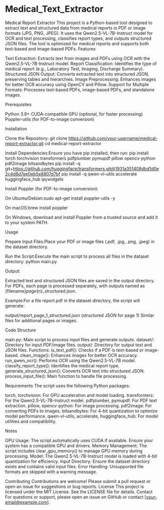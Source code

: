 # Medical_Text_Extractor

Medical Report Extractor
This project is a Python-based tool designed to extract text and structured data from medical reports in PDF or image formats (JPG, PNG, JPEG). It uses the Qwen2.5-VL-7B-Instruct model for OCR and text processing, classifies report types, and outputs structured JSON files. The tool is optimized for medical reports and supports both text-based and image-based PDFs.
Features

Text Extraction: Extracts text from images and PDFs using OCR with the Qwen2.5-VL-7B-Instruct model.
Report Classification: Identifies the type of medical report (e.g., Laboratory Test, Imaging, Discharge Summary).
Structured JSON Output: Converts extracted text into structured JSON, preserving tables and hierarchies.
Image Preprocessing: Enhances images for better OCR accuracy using OpenCV and Pillow.
Support for Multiple Formats: Processes text-based PDFs, image-based PDFs, and standalone images.

Prerequisites

Python 3.8+
CUDA-compatible GPU (optional, for faster processing)
Poppler-utils (for PDF-to-image conversion)

Installation

Clone the Repository:
git clone https://github.com/your-username/medical-report-extractor.git
cd medical-report-extractor


Install Dependencies:Ensure you have pip installed, then run:
pip install torch torchvision transformers pdfplumber pymupdf pillow opencv-python pdf2image bitsandbytes
pip install -q git+https://github.com/huggingface/transformers.git@1931a351408dbd1d0e2c4d6d7ee0eb5e8807d7bf
pip install -q qwen-vl-utils accelerate huggingface_hub ipywidgets


Install Poppler (for PDF-to-image conversion):

On Ubuntu/Debian:sudo apt-get install poppler-utils -y


On macOS:brew install poppler


On Windows, download and install Poppler from a trusted source and add it to your system PATH.



Usage

Prepare Input Files:Place your PDF or image files (.pdf, .jpg, .png, .jpeg) in the dataset directory.

Run the Script:Execute the main script to process all files in the dataset directory:
python main.py


Output:

Extracted text and structured JSON files are saved in the output directory.
For PDFs, each page is processed separately, with outputs named as {filename}_page_{n}_structured.json.


Example:For a file report.pdf in the dataset directory, the script will generate:

output/report_page_1_structured.json (structured JSON for page 1)
Similar files for additional pages or images.



Code Structure

main.py: Main script to process input files and generate outputs.
dataset/: Directory for input PDF/image files.
output/: Directory for output text and JSON files.
Functions:
is_text_pdf(): Checks if a PDF is text-based or image-based.
clean_image(): Enhances images for better OCR accuracy.
run_qwen_ocr(): Performs OCR using the Qwen2.5-VL-7B model.
classify_report_type(): Identifies the medical report type.
generate_structured_json(): Converts OCR text into structured JSON.
process_input_file(): Main function to handle file processing.



Requirements
The script uses the following Python packages:

torch, torchvision: For GPU acceleration and model loading.
transformers: For the Qwen2.5-VL-7B-Instruct model.
pdfplumber, pymupdf: For PDF text extraction.
pillow, opencv-python: For image processing.
pdf2image: For converting PDFs to images.
bitsandbytes: For 4-bit quantization to optimize model performance.
qwen-vl-utils, accelerate, huggingface_hub: For model utilities and compatibility.

Notes

GPU Usage: The script automatically uses CUDA if available. Ensure your system has a compatible GPU and drivers.
Memory Management: The script includes clear_gpu_memory() to manage GPU memory during processing.
Model: The Qwen2.5-VL-7B-Instruct model is loaded with 4-bit quantization for efficiency.
Input Directory: Ensure the dataset directory exists and contains valid input files.
Error Handling: Unsupported file formats are skipped with a warning message.

Contributing
Contributions are welcome! Please submit a pull request or open an issue for suggestions or bug reports.
License
This project is licensed under the MIT License. See the LICENSE file for details.
Contact
For questions or support, please open an issue on GitHub or contact [your-email@example.com].
